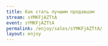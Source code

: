 ```yaml
---
title: Как стать лучшим продавцом
stream: sYMKFjAZTtA
event: sYMKFjAZTtA
permalink: /enjoy/sales/sYMKFjAZTtA/
layout: enjoy
---
```

